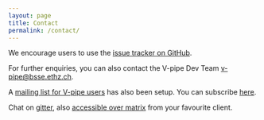 ```yaml
---
layout: page
title: Contact
permalink: /contact/
---
```



We encourage users to use the [issue tracker on GitHub](https://github.com/cbg-ethz/V-pipe/issues).

For further enquiries, you can also contact the V-pipe Dev Team <v-pipe@bsse.ethz.ch>.

A [mailing list for V-pipe users](https://sympa.ethz.ch/sympa/info/v-pipe-users) has also been setup. You can subscribe [here](https://sympa.ethz.ch/sympa/subscribe/v-pipe-users).

Chat on [gitter](https://gitter.im/V-pipe/community), also [accessible over matrix](https://matrix.to/#/#V-pipe_community:gitter.im?utm_source=gitter) from your favourite client.
